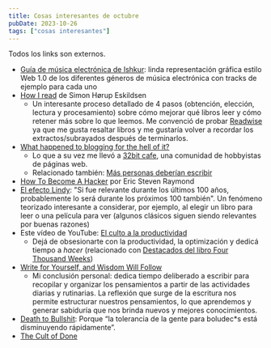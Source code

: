 ```yaml
---
title: Cosas interesantes de octubre
pubDate: 2023-10-26
tags: ["cosas interesantes"]
---
```


Todos los links son externos.

- [Guía de música electrónica de Ishkur](https://ishkur.kenxaj.cyou/): linda representación gráfica estilo Web 1.0 de los diferentes géneros de música electrónica con tracks de ejemplo para cada uno
- [How I read](https://sirupsen.com/read) de Simon Hørup Eskildsen
     - Un interesante proceso detallado de 4 pasos (obtención, elección, lectura y procesamiento) sobre cómo mejorar qué libros leer y cómo retener más sobre lo que leemos. Me convenció de probar [Readwise](https://readwise.io/) ya que me gusta resaltar libros y me gustaría volver a recordar los extractos/subrayados después de terminarlos.
- [What happened to blogging for the hell of it?](https://whiona.weblog.lol/2023/10/what-happened-to-blogging-for-the-hell-of-it)
     - Lo que a su vez me llevó a [32bit cafe](https://32bit.cafe), una comunidad de hobbyistas de páginas web.
     - Relacionado también: [Más personas deberían escribir](https://jsomers.net/blog/more-people-should-write)
- [How To Become A Hacker](http://www.catb.org/~esr/faqs/hacker-howto.html) por Eric Steven Raymond
- [El efecto Lindy](https://en.wikipedia.org/wiki/Lindy_effect): "Si fue relevante durante los últimos 100 años, probablemente lo será durante los próximos 100 también". Un fenómeno teorizado interesante a considerar, por ejemplo, al elegir un libro para leer o una película para ver (algunos clásicos siguen siendo relevantes por buenas razones)
- Este vídeo de YouTube: [El culto a la productividad](https://www.youtube.com/watch?v=cTMTZ7PAMYE)
     - Dejá de obsesionarte con la productividad, la optimización y dedicá tiempo a _hacer_ (relacionado con [Destacados del libro Four Thousand Weeks](https://www.luzojeda.com/es/2023/03/24/four-thousand-weeks-highlights.html))
- [Write for Yourself, and Wisdom Will Follow](https://moretothat.com/writing-and-wisdom/)
     - Mi conclusión personal: dedica tiempo deliberado a escribir para recopilar y organizar los pensamientos a partir de las actividades diarias y rutinarias. La reflexión que surge de la escritura nos permite estructurar nuestros pensamientos, lo que aprendemos y generar sabiduría que nos brinda nuevos y mejores conocimientos.
- [Death to Bullshit](https://deathtobullshit.com/): Porque “la tolerancia de la gente para boludec*s está disminuyendo rápidamente”.
- [The Cult of Done](https://designmanifestos.org/bre-pettis-and-kio-stark-2009-the-cult-of-done-manifesto/)
